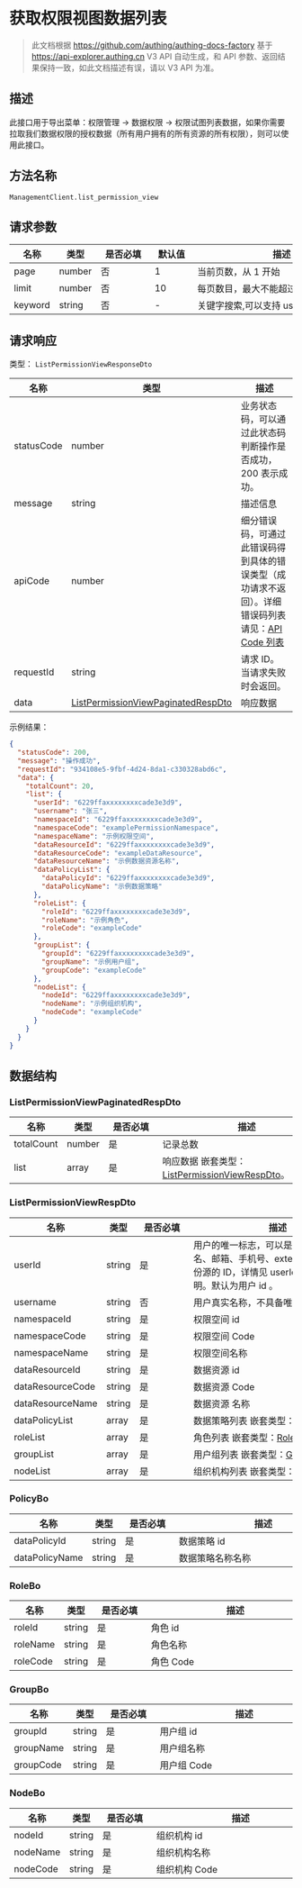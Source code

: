 # 获取权限视图数据列表

<!--
  警告⚠️：
  不要直接修改该文档，
  https://github.com/Authing/authing-docs-factory
  使用该项目进行生成
-->

<LastUpdated />

> 此文档根据 https://github.com/authing/authing-docs-factory 基于 https://api-explorer.authing.cn V3 API 自动生成，和 API 参数、返回结果保持一致，如此文档描述有误，请以 V3 API 为准。


  ## 描述
  此接口用于导出菜单：权限管理 -> 数据权限 -> 权限试图列表数据，如果你需要拉取我们数据权限的授权数据（所有用户拥有的所有资源的所有权限），则可以使用此接口。
  

## 方法名称

`ManagementClient.list_permission_view`

## 请求参数

| 名称 | 类型 | <div style="width:80px">是否必填</div> | <div style="width:60px">默认值</div> | <div style="width:300px">描述</div> | <div style="width:200px">示例值</div> |
| ---- | ---- | ---- | ---- | ---- | ---- |
| page | number | 否 | 1 | 当前页数，从 1 开始  | `1` |
| limit | number | 否 | 10 | 每页数目，最大不能超过 50，默认为 10  | `10` |
| keyword | string | 否 | - | 关键字搜索,可以支持 userName 搜索  | `123` |




## 请求响应

类型： `ListPermissionViewResponseDto`

| 名称 | 类型 | 描述 |
| ---- | ---- | ---- |
| statusCode | number | 业务状态码，可以通过此状态码判断操作是否成功，200 表示成功。 |
| message | string | 描述信息 |
| apiCode | number | 细分错误码，可通过此错误码得到具体的错误类型（成功请求不返回）。详细错误码列表请见：[API Code 列表](https://api-explorer.authing.cn/?tag=group/%E5%BC%80%E5%8F%91%E5%87%86%E5%A4%87#tag/%E5%BC%80%E5%8F%91%E5%87%86%E5%A4%87/%E9%94%99%E8%AF%AF%E5%A4%84%E7%90%86/apiCode) |
| requestId | string | 请求 ID。当请求失败时会返回。 |
| data | <a href="#ListPermissionViewPaginatedRespDto">ListPermissionViewPaginatedRespDto</a> | 响应数据 |



示例结果：

```json
{
  "statusCode": 200,
  "message": "操作成功",
  "requestId": "934108e5-9fbf-4d24-8da1-c330328abd6c",
  "data": {
    "totalCount": 20,
    "list": {
      "userId": "6229ffaxxxxxxxxcade3e3d9",
      "username": "张三",
      "namespaceId": "6229ffaxxxxxxxxcade3e3d9",
      "namespaceCode": "examplePermissionNamespace",
      "namespaceName": "示例权限空间",
      "dataResourceId": "6229ffaxxxxxxxxcade3e3d9",
      "dataResourceCode": "exampleDataResource",
      "dataResourceName": "示例数据资源名称",
      "dataPolicyList": {
        "dataPolicyId": "6229ffaxxxxxxxxcade3e3d9",
        "dataPolicyName": "示例数据策略"
      },
      "roleList": {
        "roleId": "6229ffaxxxxxxxxcade3e3d9",
        "roleName": "示例角色",
        "roleCode": "exampleCode"
      },
      "groupList": {
        "groupId": "6229ffaxxxxxxxxcade3e3d9",
        "groupName": "示例用户组",
        "groupCode": "exampleCode"
      },
      "nodeList": {
        "nodeId": "6229ffaxxxxxxxxcade3e3d9",
        "nodeName": "示例组织机构",
        "nodeCode": "exampleCode"
      }
    }
  }
}
```

## 数据结构


### <a id="ListPermissionViewPaginatedRespDto"></a> ListPermissionViewPaginatedRespDto

| 名称 | 类型 | <div style="width:80px">是否必填</div> | <div style="width:300px">描述</div> | <div style="width:200px">示例值</div> |
| ---- |  ---- | ---- | ---- | ---- |
| totalCount | number | 是 | 记录总数   |  `20` |
| list | array | 是 | 响应数据 嵌套类型：<a href="#ListPermissionViewRespDto">ListPermissionViewRespDto</a>。  |  |


### <a id="ListPermissionViewRespDto"></a> ListPermissionViewRespDto

| 名称 | 类型 | <div style="width:80px">是否必填</div> | <div style="width:300px">描述</div> | <div style="width:200px">示例值</div> |
| ---- |  ---- | ---- | ---- | ---- |
| userId | string | 是 | 用户的唯一标志，可以是用户 ID、用户名、邮箱、手机号、externalId、在外部身份源的 ID，详情见 userIdType 字段的说明。默认为用户 id 。   |  `6229ffaxxxxxxxxcade3e3d9` |
| username | string | 否 | 用户真实名称，不具备唯一性   |  `张三` |
| namespaceId | string | 是 | 权限空间 id   |  `6229ffaxxxxxxxxcade3e3d9` |
| namespaceCode | string | 是 | 权限空间 Code   |  `examplePermissionNamespace` |
| namespaceName | string | 是 | 权限空间名称   |  `示例权限空间` |
| dataResourceId | string | 是 | 数据资源 id   |  `6229ffaxxxxxxxxcade3e3d9` |
| dataResourceCode | string | 是 | 数据资源 Code   |  `exampleDataResource` |
| dataResourceName | string | 是 | 数据资源 名称   |  `示例数据资源名称` |
| dataPolicyList | array | 是 | 数据策略列表 嵌套类型：<a href="#PolicyBo">PolicyBo</a>。  |  |
| roleList | array | 是 | 角色列表 嵌套类型：<a href="#RoleBo">RoleBo</a>。  |  |
| groupList | array | 是 | 用户组列表 嵌套类型：<a href="#GroupBo">GroupBo</a>。  |  |
| nodeList | array | 是 | 组织机构列表 嵌套类型：<a href="#NodeBo">NodeBo</a>。  |  |


### <a id="PolicyBo"></a> PolicyBo

| 名称 | 类型 | <div style="width:80px">是否必填</div> | <div style="width:300px">描述</div> | <div style="width:200px">示例值</div> |
| ---- |  ---- | ---- | ---- | ---- |
| dataPolicyId | string | 是 | 数据策略 id   |  `6229ffaxxxxxxxxcade3e3d9` |
| dataPolicyName | string | 是 | 数据策略名称名称   |  `示例数据策略` |


### <a id="RoleBo"></a> RoleBo

| 名称 | 类型 | <div style="width:80px">是否必填</div> | <div style="width:300px">描述</div> | <div style="width:200px">示例值</div> |
| ---- |  ---- | ---- | ---- | ---- |
| roleId | string | 是 | 角色 id   |  `6229ffaxxxxxxxxcade3e3d9` |
| roleName | string | 是 | 角色名称   |  `示例角色` |
| roleCode | string | 是 | 角色 Code   |  `exampleCode` |


### <a id="GroupBo"></a> GroupBo

| 名称 | 类型 | <div style="width:80px">是否必填</div> | <div style="width:300px">描述</div> | <div style="width:200px">示例值</div> |
| ---- |  ---- | ---- | ---- | ---- |
| groupId | string | 是 | 用户组 id   |  `6229ffaxxxxxxxxcade3e3d9` |
| groupName | string | 是 | 用户组名称   |  `示例用户组` |
| groupCode | string | 是 | 用户组 Code   |  `exampleCode` |


### <a id="NodeBo"></a> NodeBo

| 名称 | 类型 | <div style="width:80px">是否必填</div> | <div style="width:300px">描述</div> | <div style="width:200px">示例值</div> |
| ---- |  ---- | ---- | ---- | ---- |
| nodeId | string | 是 | 组织机构 id   |  `6229ffaxxxxxxxxcade3e3d9` |
| nodeName | string | 是 | 组织机构名称   |  `示例组织机构` |
| nodeCode | string | 是 | 组织机构 Code   |  `exampleCode` |


